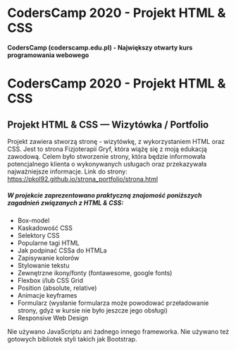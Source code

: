 # CodersCamp 2020 - Projekt HTML & CSS
**CodersCamp (coderscamp.edu.pl) - Największy otwarty kurs programowania webowego** 
# CodersCamp 2020 - Projekt HTML & CSS
## Projekt HTML & CSS — Wizytówka / Portfolio

Projekt zawiera stworzą stronę - wizytówkę, z wykorzystaniem HTML oraz CSS. 
Jest to strona Fizjoterapii Gryf, która wiążę się z moją edukacją zawodową. Celem było stworzenie strony, która będzie informowała potencjalnego klienta o wykonywanych usługach oraz przekazywała najważniejsze informacje.
Link do strony: https://pkol92.github.io/strona_portfolio/strona.html

##### W projekcie zaprezentowano praktyczną znajomość poniższych zagadnień związanych z HTML & CSS:
- Box-model
- Kaskadowość CSS
- Selektory CSS
- Popularne tagi HTML
- Jak podpinać CSSa do HTMLa
- Zapisywanie kolorów
- Stylowanie tekstu
- Zewnętrzne ikony/fonty (fontawesome, google fonts)
- Flexbox i/lub CSS Grid
- Position (absolute, relative)
- Animacje keyframes
- Formularz (wysłanie formularza może powodować przeładowanie strony, gdyż w kursie nie było jeszcze jego obsługi)
- Responsive Web Design

Nie używano JavaScriptu ani żadnego innego frameworka. 
Nie używano też gotowych bibliotek styli takich jak Bootstrap. 

